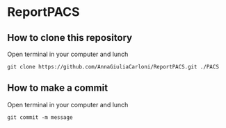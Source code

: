 # ReportPACS

## How to clone this repository

Open terminal in your computer and lunch

`git clone https://github.com/AnnaGiuliaCarloni/ReportPACS.git ./PACS`

## How to make a commit
Open terminal in your computer and lunch

`git commit -m message`

